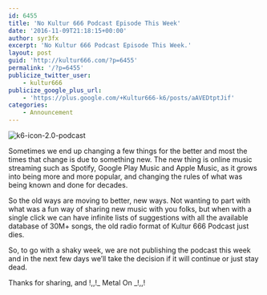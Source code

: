 ```yaml
---
id: 6455
title: 'No Kultur 666 Podcast Episode This Week'
date: '2016-11-09T21:18:15+00:00'
author: syr3fx
excerpt: 'No Kultur 666 Podcast Episode This Week.'
layout: post
guid: 'http://kultur666.com/?p=6455'
permalink: '/?p=6455'
publicize_twitter_user:
    - kultur666
publicize_google_plus_url:
    - 'https://plus.google.com/+Kultur666-k6/posts/aAVEDtptJif'
categories:
    - Announcement
---
```


![k6-icon-2.0-podcast](http://localhost:8080/wp-content/uploads/2016/07/k6-icon-2-0-podcast.png)

Sometimes we end up changing a few things for the better and most the times that change is due to something new. The new thing is online music streaming such as Spotify, Google Play Music and Apple Music, as it grows into being more and more popular, and changing the rules of what was being known and done for decades.

So the old ways are moving to better, new ways. Not wanting to part with what was a fun way of sharing new music with you folks, but when with a single click we can have infinite lists of suggestions with all the available database of 30M+ songs, the old radio format of Kultur 666 Podcast just dies.

So, to go with a shaky week, we are not publishing the podcast this week and in the next few days we’ll take the decision if it will continue or just stay dead.

Thanks for sharing, and !,,!\_ Metal On \_!,,!